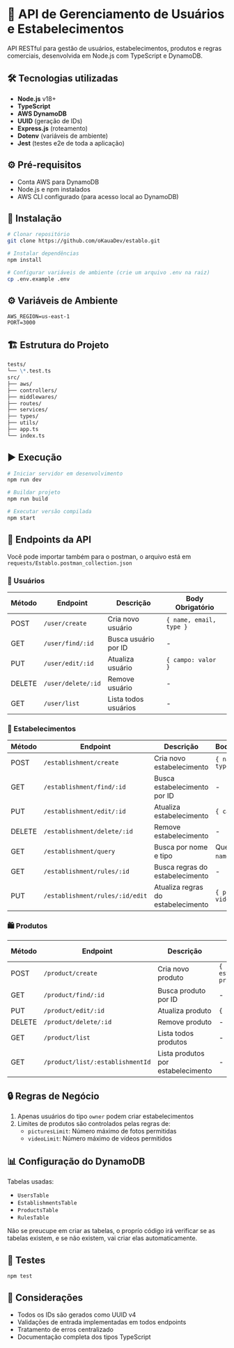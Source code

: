 # 🚀 API de Gerenciamento de Usuários e Estabelecimentos

API RESTful para gestão de usuários, estabelecimentos, produtos e regras comerciais, desenvolvida em Node.js com TypeScript e DynamoDB.

## 🛠 Tecnologias utilizadas

- **Node.js** v18+
- **TypeScript**
- **AWS DynamoDB**
- **UUID** (geração de IDs)
- **Express.js** (roteamento)
- **Dotenv** (variáveis de ambiente)
- **Jest** (testes e2e de toda a aplicação)

## ⚙️ Pré-requisitos

- Conta AWS para DynamoDB
- Node.js e npm instalados
- AWS CLI configurado (para acesso local ao DynamoDB)

## 🔧 Instalação

```bash
# Clonar repositório
git clone https://github.com/oKauaDev/establo.git

# Instalar dependências
npm install

# Configurar variáveis de ambiente (crie um arquivo .env na raiz)
cp .env.example .env
```

## ⚙️ Variáveis de Ambiente

```env
AWS_REGION=us-east-1
PORT=3000
```

## 🏗 Estrutura do Projeto

```md
tests/
└── \*.test.ts
src/
├── aws/
├── controllers/
├── middlewares/
├── routes/
├── services/
├── types/
├── utils/
├── app.ts
└── index.ts
```

## ▶️ Execução

```bash
# Iniciar servidor em desenvolvimento
npm run dev

# Buildar projeto
npm run build

# Executar versão compilada
npm start
```

## 📡 Endpoints da API

Você pode importar também para o postman, o arquivo está em `requests/Establo.postman_collection.json`

### 👤 Usuários

| Método | Endpoint           | Descrição            | Body Obrigatório        |
| ------ | ------------------ | -------------------- | ----------------------- |
| POST   | `/user/create`     | Cria novo usuário    | `{ name, email, type }` |
| GET    | `/user/find/:id`   | Busca usuário por ID | -                       |
| PUT    | `/user/edit/:id`   | Atualiza usuário     | `{ campo: valor }`      |
| DELETE | `/user/delete/:id` | Remove usuário       | -                       |
| GET    | `/user/list`       | Lista todos usuários | -                       |

### 🏢 Estabelecimentos

| Método | Endpoint                        | Descrição                          | Body/Parâmetros                 |
| ------ | ------------------------------- | ---------------------------------- | ------------------------------- |
| POST   | `/establishment/create`         | Cria novo estabelecimento          | `{ name, ownerId, type }`       |
| GET    | `/establishment/find/:id`       | Busca estabelecimento por ID       | -                               |
| PUT    | `/establishment/edit/:id`       | Atualiza estabelecimento           | `{ campo: valor }`              |
| DELETE | `/establishment/delete/:id`     | Remove estabelecimento             | -                               |
| GET    | `/establishment/query`          | Busca por nome e tipo              | Query Params: `name`, `type`    |
| GET    | `/establishment/rules/:id`      | Busca regras do estabelecimento    | -                               |
| PUT    | `/establishment/rules/:id/edit` | Atualiza regras do estabelecimento | `{ picturesLimit, videoLimit }` |

### 🛍 Produtos

| Método | Endpoint                         | Descrição                          | Body Obrigatório                   |
| ------ | -------------------------------- | ---------------------------------- | ---------------------------------- |
| POST   | `/product/create`                | Cria novo produto                  | `{ name, establishmentId, price }` |
| GET    | `/product/find/:id`              | Busca produto por ID               | -                                  |
| PUT    | `/product/edit/:id`              | Atualiza produto                   | `{ campo: valor }`                 |
| DELETE | `/product/delete/:id`            | Remove produto                     | -                                  |
| GET    | `/product/list`                  | Lista todos produtos               | -                                  |
| GET    | `/product/list/:establishmentId` | Lista produtos por estabelecimento | -                                  |

## 🔒 Regras de Negócio

1. Apenas usuários do tipo `owner` podem criar estabelecimentos
2. Limites de produtos são controlados pelas regras de:
   - `picturesLimit`: Número máximo de fotos permitidas
   - `videoLimit`: Número máximo de vídeos permitidos

## 📊 Configuração do DynamoDB

Tabelas usadas:

- `UsersTable`
- `EstablishmentsTable`
- `ProductsTable`
- `RulesTable`

Não se preucupe em criar as tabelas, o proprío código irá verificar se as tabelas existem, e se não existem, vai criar elas automaticamente.

## 🧪 Testes

```bash
npm test
```

## 📌 Considerações

- Todos os IDs são gerados como UUID v4
- Validações de entrada implementadas em todos endpoints
- Tratamento de erros centralizado
- Documentação completa dos tipos TypeScript
